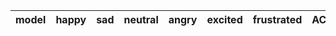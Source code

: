 |model|happy|sad|neutral|angry|excited|frustrated|ACC|F1|MF1|
|----|----|----|----|----|----|----|----|----|----|

